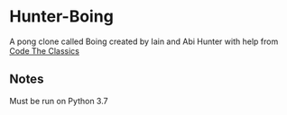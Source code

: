 # Hunter-Boing

A pong clone called Boing created by Iain and Abi Hunter with help from [Code The Classics](https://wireframe.raspberrypi.org/books/code-the-classics1)

## Notes

Must be run on Python 3.7